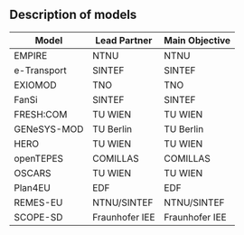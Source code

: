 ## Description of models

|  __Model__  |  __Lead Partner__  |  __Main Objective__|
|-------------|--------------------|--------------------|
| EMPIRE      | NTNU               | NTNU               |
| e-Transport | SINTEF             | SINTEF             |
| EXIOMOD     | TNO                | TNO                |
| FanSi       | SINTEF             | SINTEF             |
| FRESH:COM   | TU WIEN            | TU WIEN            |
| GENeSYS-MOD | TU Berlin          | TU Berlin          |
| HERO        | TU WIEN            | TU WIEN            |
| openTEPES   | COMILLAS           | COMILLAS           |
| OSCARS      | TU WIEN            | TU WIEN            |
| Plan4EU     | EDF                | EDF                |
| REMES-EU    | NTNU/SINTEF        | NTNU/SINTEF        |
| SCOPE-SD    | Fraunhofer IEE     | Fraunhofer IEE     |


<!-- | **Animals** | **Sports** | **Fruits** |
| :---------- | :--------- | :--------- |
| Cat         | Soccer     | Apple      |
| Dog         | Basketball | Orange     | -->
